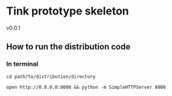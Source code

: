 # Tink prototype skeleton

v0.0.1

## How to run the distribution code

### In terminal

`cd path/to/distribution/directory`

`open http://0.0.0.0:8000 && python -m SimpleHTTPServer 8000`
